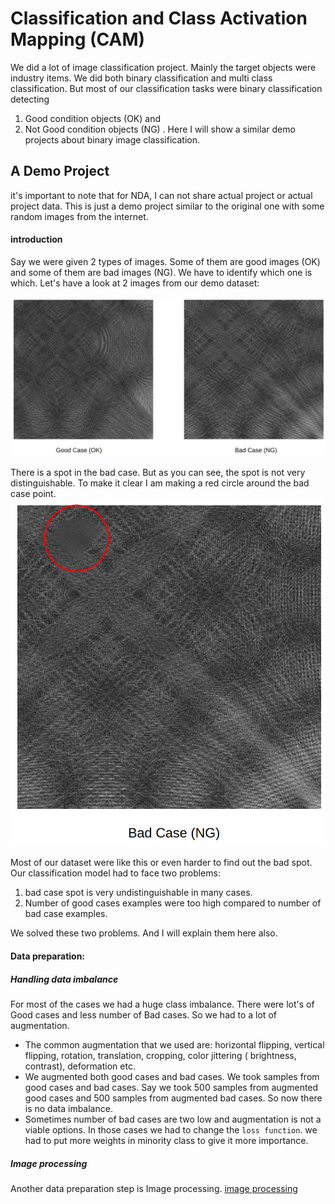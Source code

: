 # Classification and Class Activation Mapping (CAM)
We did a lot of image classification project. Mainly the target objects were industry items. We did both binary classification and multi class classification. But most of our classification tasks were binary classification detecting 
1.  Good condition objects (OK) and
2.  Not Good condition objects (NG) . 
Here I will show a similar demo projects about binary image classification.

## A Demo Project
it's important to note that for NDA, I can not share actual project or actual project data. This is just a demo project similar to the original one with some random images from the internet.

#### introduction
Say we were given 2 types of images. Some of them are good images (OK) and some of them are bad images (NG). We have to identify which one is which. Let's have a look at 2 images from our demo dataset:

![good bad unclear](../Helping_Images/image_classification/good_bad_unclear.png)

There is a spot in the bad case. But as you can see, the spot is not very distinguishable. To make it clear I am making a red circle around the bad case point.
![bad case](../Helping_Images/image_classification/badcase.png)

Most of our dataset were like this or even harder to find out the bad spot. Our classification model had to face two problems:

1. bad case spot is very undistinguishable in many cases. 
2. Number of good cases examples were too high compared to number of bad case examples.

We solved these two problems. And I will explain them here also.

#### Data preparation:
##### Handling data imbalance
For most of the cases we had a huge class imbalance. There were lot's of Good cases and less number of Bad cases. So we had to a lot of augmentation. 
- The common augmentation that we used are: horizontal flipping, vertical flipping, rotation, translation, cropping, color jittering ( brightness, contrast), deformation etc.
- We augmented both good cases and bad cases. We took samples from good cases and bad cases. Say we took 500 samples from augmented good cases and 500 samples from augmented bad cases. So now there is no data imbalance.
- Sometimes number of bad cases are two low and augmentation is not a viable options. In those cases we had to change the `loss function`. we had to put more weights in minority class to give it more importance.

##### Image processing
Another data preparation step is Image processing. [image processing](../Image_Processing/)